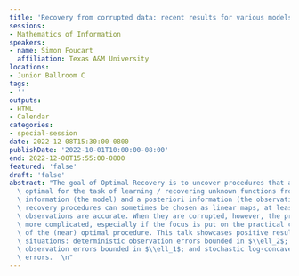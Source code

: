 ```yaml
---
title: 'Recovery from corrupted data: recent results for various models'
sessions:
- Mathematics of Information
speakers:
- name: Simon Foucart
  affiliation: Texas A&M University
locations:
- Junior Ballroom C
tags:
- ''
outputs:
- HTML
- Calendar
categories:
- special-session
date: 2022-12-08T15:30:00-0800
publishDate: '2022-10-01T10:00:00-08:00'
end: 2022-12-08T15:55:00-0800
featured: 'false'
draft: 'false'
abstract: "The goal of Optimal Recovery is to uncover procedures that are worst-case\
  \ optimal for the task of learning / recovering unknown functions from a priori\
  \ information (the model) and a posteriori information (the observations). Optimal\
  \ recovery procedures can sometimes be chosen as linear maps, at least when the\
  \ observations are accurate. When they are corrupted, however, the problem becomes\
  \ more complicated, especially if the focus is put on the practical construction\
  \ of the (near) optimal procedure. This talk showcases positive results in three\
  \ situations: deterministic observation errors bounded in $\\ell_2$; deterministic\
  \ observation errors bounded in $\\ell_1$; and stochastic log-concave observation\
  \ errors.  \n"
---
```

